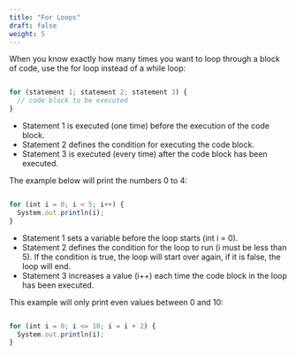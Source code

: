 ```yaml
---
title: "For Loops"
draft: false
weight: 5
---
```

<link rel="stylesheet" href="../../style.css">

When you know exactly how many times you want to loop through a block of code, use the for loop instead of a while loop:

```js javascript

for (statement 1; statement 2; statement 3) {
  // code block to be executed
}

```

<ul>
  <li>Statement 1 is executed (one time) before the execution of the code block.</li>
  <li>Statement 2 defines the condition for executing the code block.</li>
  <li>Statement 3 is executed (every time) after the code block has been executed.</li>
</ul>

The example below will print the numbers 0 to 4:

```js javascript

for (int i = 0; i < 5; i++) {
  System.out.println(i);
}
```

<ul>
  <li>Statement 1 sets a variable before the loop starts (int i = 0).</li>
  <li>Statement 2 defines the condition for the loop to run (i must be less than 5). If the condition is true, the loop will start over again, if it is false, the loop will end.
</li>
  <li>Statement 3 increases a value (i++) each time the code block in the loop has been executed.</li>
</ul>

This example will only print even values between 0 and 10:

```js javascript

for (int i = 0; i <= 10; i = i + 2) {
  System.out.println(i);
}
```